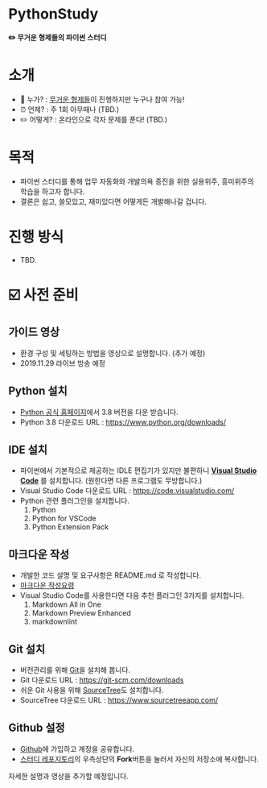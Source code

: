 PythonStudy
====================================

**✏️ 무거운 형제들의 파이썬 스터디**


# 소개

-	💁 누가? : [무거운 형제들](http://heavybros.dothome.co.kr/)이 진행하지만 누구나 참여 가능!
-	⏰ 언제? : 주 1회 아무때나 (TBD.)
-	✏️ 어떻게? : 온라인으로 각자 문제를 푼다! (TBD.)

# 목적

- 파이썬 스터디를 통해 업무 자동화와 개발의욕 증진을 위한 실용위주, 흥미위주의 학습을 하고자 합니다. 
- 결론은 쉽고, 쓸모있고, 재미있다면 어떻게든 개발해나갈 겁니다. 

# 진행 방식

- TBD.

# ☑️ 사전 준비

## 가이드 영상 

- 환경 구성 및 세팅하는 방법을 영상으로 설명합니다. (추가 예정)
- 2019.11.29 라이브 방송 예정

## Python 설치

- [Python 공식 홈페이지](https://www.python.org/downloads/)에서 3.8 버전을 다운 받습니다. 
- Python 3.8 다운로드 URL : https://www.python.org/downloads/

## IDE 설치

- 파이썬에서 기본적으로 제공하는 IDLE 편집기가 있지만 불편하니 **[Visual Studio Code](https://code.visualstudio.com/)** 를 설치합니다. (원한다면 다른 프로그램도 무방합니다.)
- Visual Studio Code 다운로드 URL : https://code.visualstudio.com/
- Python 관련 플러그인을 설치합니다. 
  1. Python
  2. Python for VSCode
  3. Python Extension Pack

## 마크다운 작성

- 개발한 코드 설명 및 요구사항은 README.md 로 작성합니다.
- [마크다운 작성요령](https://gist.github.com/ihoneymon/652be052a0727ad59601)
- Visual Studio Code를 사용한다면 다음 추천 플러그인 3가지를 설치합니다.
   1. Markdown All in One
   2. Markdown Preview Enhanced
   3. markdownlint


## Git 설치

- 버전관리를 위해 [Git](https://git-scm.com/downloads)을 설치해 봅니다.
- Git 다운로드 URL : https://git-scm.com/downloads
- 쉬운 Git 사용을 위해 [SourceTree](https://www.sourcetreeapp.com/)도 설치합니다.
- SourceTree 다운로드 URL : https://www.sourcetreeapp.com/

## Github 설정

- [Github](https://github.com/)에 가입하고 계정을 공유합니다.
- [스터디 레포지토리](https://github.com/Heavybros/PythonStudy)의 우측상단의 **Fork**버튼을 눌러서 자신의 저장소에 복사합니다.


자세한 설명과 영상을 추가할 예정입니다. 